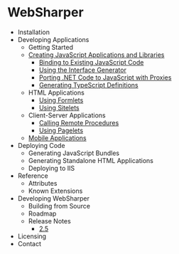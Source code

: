 # WebSharper

* Installation
* Developing Applications
    * Getting Started
    * [Creating JavaScript Applications and Libraries](Libraries.md)
        * [Binding to Existing JavaScript Code](Bindings.md)
        * [Using the Interface Generator](InterfaceGenerator.md)
        * [Porting .NET Code to JavaScript with Proxies](Proxies.md)
        * [Generating TypeScript Definitions](TypeScriptOutput.md)
    * HTML Applications
        * [Using Formlets](Formlets.md)
        * [Using Sitelets](Sitelets.md)
    * Client-Server Applications
        * [Calling Remote Procedures](Remoting.md)
        * [Using Pagelets](Pagelets.md)
    * [Mobile Applications](Mobile.md)
* Deploying Code
    * Generating JavaScript Bundles
    * Generating Standalone HTML Applications
    * Deploying to IIS
* Reference
    * Attributes
    * Known Extensions
* Developing WebSharper
    * Building from Source
    * Roadmap
    * Release Notes
        * [2.5](ReleaseNotes-2.5.md)
* Licensing
* Contact
 
